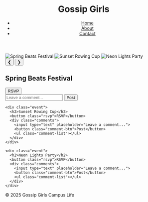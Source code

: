 <!-- index.html -->
<!DOCTYPE html>
<html lang="en">
<head>
  <meta charset="UTF-8">
  <meta name="viewport" content="width=device-width, initial-scale=1.0">
  <title>Gossip Girls - Campus Buzz</title>
  <link rel="stylesheet" href="css/style.css">
  <script defer src="js/script.js"></script>
</head>
<body>
  <header>
    <h1>Gossip Girls</h1>
    <nav>
      <ul>
        <li><a href="index.html">Home</a></li>
        <li><a href="about.html">About</a></li>
        <li><a href="contact.html">Contact</a></li>
      </ul>
    </nav>
  </header>

  <section class="slideshow">
    <img src="images/festival.jpg" class="slide active" alt="Spring Beats Festival">
    <img src="images/rowing.jpg" class="slide" alt="Sunset Rowing Cup">
    <img src="images/party.jpg" class="slide" alt="Neon Lights Party">
    <div class="controls">
      <button id="prev">❮</button>
      <button id="next">❯</button>
    </div>
  </section>

  <section class="events">
    <div class="event">
      <h2>Spring Beats Festival</h2>
      <button class="rsvp">RSVP</button>
      <div class="comments">
        <input type="text" placeholder="Leave a comment...">
        <button class="comment-btn">Post</button>
        <ul class="comment-list"></ul>
      </div>
    </div>

    <div class="event">
      <h2>Sunset Rowing Cup</h2>
      <button class="rsvp">RSVP</button>
      <div class="comments">
        <input type="text" placeholder="Leave a comment...">
        <button class="comment-btn">Post</button>
        <ul class="comment-list"></ul>
      </div>
    </div>

    <div class="event">
      <h2>Neon Lights Party</h2>
      <button class="rsvp">RSVP</button>
      <div class="comments">
        <input type="text" placeholder="Leave a comment...">
        <button class="comment-btn">Post</button>
        <ul class="comment-list"></ul>
      </div>
    </div>
  </section>

  <footer>
    <p>&copy; 2025 Gossip Girls Campus Life</p>
  </footer>
</body>
</html>
